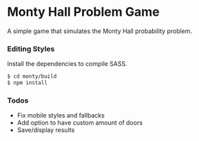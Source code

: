 # Monty Hall Problem Game

A simple game that simulates the Monty Hall probability problem.

### Editing Styles

Install the dependencies to compile SASS.

```sh
$ cd monty/build
$ npm install
```

### Todos

 - Fix mobile styles and fallbacks
 - Add option to have custom amount of doors
 - Save/display results
